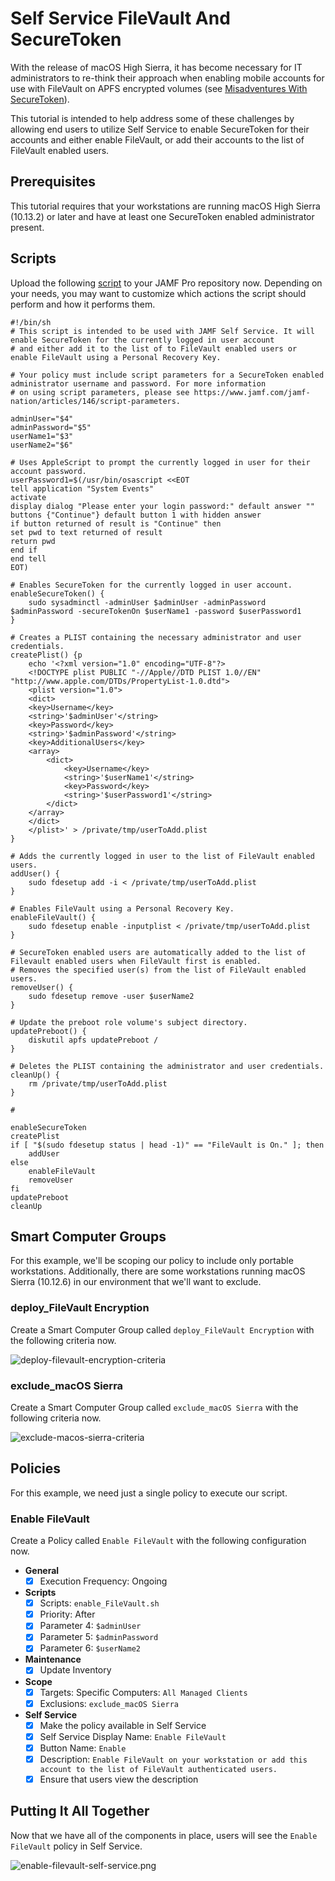 # Self Service FileVault And SecureToken

With the release of macOS High Sierra, it has become necessary for IT administrators to re-think their approach when enabling mobile accounts for use with FileVault on APFS encrypted volumes (see [Misadventures With SecureToken](http://toplessbanana.com/posts/misadventures-with-securetoken)).

This tutorial is intended to help address some of these challenges by allowing end users to utilize Self Service to enable SecureToken for their accounts and either enable FileVault, or add their accounts to the list of FileVault enabled users.

## Prerequisites

This tutorial requires that your workstations are running macOS High Sierra (10.13.2) or later and have at least one SecureToken enabled administrator present.

## Scripts

Upload the following [script](https://github.com/ToplessBanana/tutorials/blob/master/HOW-TO-self-service-filevault-and-securetoken/resources/enable_FileVault.sh) to your JAMF Pro repository now. Depending on your needs, you may want to customize which actions the script should perform and how it performs them.

```
#!/bin/sh
# This script is intended to be used with JAMF Self Service. It will enable SecureToken for the currently logged in user account
# and either add it to the list of to FileVault enabled users or enable FileVault using a Personal Recovery Key.

# Your policy must include script parameters for a SecureToken enabled administrator username and password. For more information
# on using script parameters, please see https://www.jamf.com/jamf-nation/articles/146/script-parameters.

adminUser="$4"
adminPassword="$5"
userName1="$3"
userName2="$6"

# Uses AppleScript to prompt the currently logged in user for their account password.
userPassword1=$(/usr/bin/osascript <<EOT
tell application "System Events"
activate
display dialog "Please enter your login password:" default answer "" buttons {"Continue"} default button 1 with hidden answer
if button returned of result is "Continue" then
set pwd to text returned of result
return pwd
end if
end tell
EOT)

# Enables SecureToken for the currently logged in user account.
enableSecureToken() {
    sudo sysadminctl -adminUser $adminUser -adminPassword $adminPassword -secureTokenOn $userName1 -password $userPassword1
}

# Creates a PLIST containing the necessary administrator and user credentials.
createPlist() {p
    echo '<?xml version="1.0" encoding="UTF-8"?>
    <!DOCTYPE plist PUBLIC "-//Apple//DTD PLIST 1.0//EN" "http://www.apple.com/DTDs/PropertyList-1.0.dtd">
    <plist version="1.0">
    <dict>
    <key>Username</key>
    <string>'$adminUser'</string>
    <key>Password</key>
    <string>'$adminPassword'</string>
    <key>AdditionalUsers</key>
    <array>
        <dict>
            <key>Username</key>
            <string>'$userName1'</string>
            <key>Password</key>
            <string>'$userPassword1'</string>
        </dict>
    </array>
    </dict>
    </plist>' > /private/tmp/userToAdd.plist
}

# Adds the currently logged in user to the list of FileVault enabled users.
addUser() {
    sudo fdesetup add -i < /private/tmp/userToAdd.plist
}

# Enables FileVault using a Personal Recovery Key.
enableFileVault() {
    sudo fdesetup enable -inputplist < /private/tmp/userToAdd.plist
}

# SecureToken enabled users are automatically added to the list of Filevault enabled users when FileVault first is enabled.
# Removes the specified user(s) from the list of FileVault enabled users.
removeUser() {
    sudo fdesetup remove -user $userName2
}

# Update the preboot role volume's subject directory.
updatePreboot() {
    diskutil apfs updatePreboot /
}

# Deletes the PLIST containing the administrator and user credentials.
cleanUp() {
    rm /private/tmp/userToAdd.plist
}

#

enableSecureToken
createPlist
if [ "$(sudo fdesetup status | head -1)" == "FileVault is On." ]; then
    addUser
else
    enableFileVault
    removeUser
fi
updatePreboot
cleanUp
```

## Smart Computer Groups

For this example, we'll be scoping our policy to include only portable workstations. Additionally, there are some workstations running macOS Sierra (10.12.6) in our environment that we'll want to exclude.

### deploy_FileVault Encryption

Create a Smart Computer Group called `deploy_FileVault Encryption` with the following criteria now.

![deploy-filevault-encryption-criteria](https://github.com/ToplessBanana/tutorials/blob/master/HOW-TO-self-service-filevault-and-securetoken/resources/deploy-filevault-encryption-criteria.png)

### exclude_macOS Sierra

Create a Smart Computer Group called `exclude_macOS Sierra` with the following criteria now.

![exclude-macos-sierra-criteria](https://github.com/ToplessBanana/tutorials/blob/master/HOW-TO-self-service-filevault-and-securetoken/resources/exclude-macos-sierra-criteria.png)

## Policies

For this example, we need just a single policy to execute our script.

### Enable FileVault

Create a Policy called `Enable FileVault` with the following configuration now.

- **General**
  - [x] Execution Frequency: Ongoing
- **Scripts**
  - [x] Scripts: `enable_FileVault.sh`
  - [x] Priority: After
  - [x] Parameter 4: `$adminUser`
  - [x] Parameter 5: `$adminPassword`
  - [x] Parameter 6: `$userName2`
- **Maintenance**
  - [x] Update Inventory
- **Scope**
  - [x] Targets: Specific Computers: `All Managed Clients`
  - [x] Exclusions: `exclude_macOS Sierra`
- **Self Service**
  - [x] Make the policy available in Self Service
  - [x] Self Service Display Name: `Enable FileVault`
  - [x] Button Name: `Enable`
  - [x] Description: `Enable FileVault on your workstation or add this account to the list of FileVault authenticated users.`
  - [x] Ensure that users view the description

## Putting It All Together

Now that we have all of the components in place, users will see the `Enable FileVault` policy in Self Service.

![enable-filevault-self-service.png](https://raw.githubusercontent.com/ToplessBanana/tutorials/master/HOW-TO-self-service-filevault-and-securetoken/resources/enable-filevault-self-service.png)
